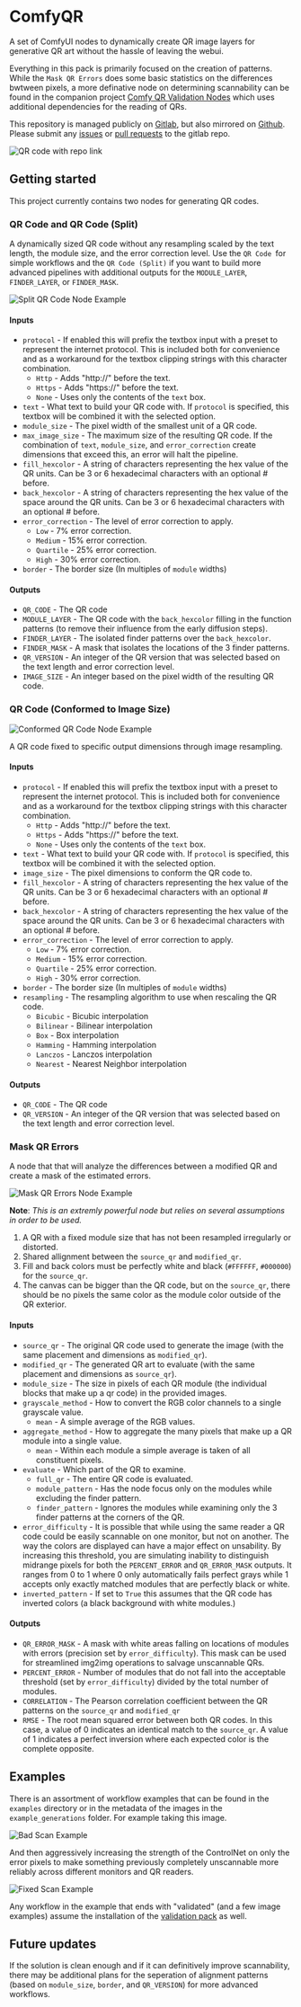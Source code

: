 # ComfyQR

A set of ComfyUI nodes to dynamically create QR image layers for generative QR art without the hassle of leaving the webui.

Everything in this pack is primarily focused on the creation of patterns. While the `Mask QR Errors` does some basic statistics on the differences bwtween pixels, a more definative node on determining scannability can be found in the companion project [Comfy QR Validation Nodes](https://gitlab.com/sofuego-comfy-nodes/comfy-qr-validation-nodes) which uses additional dependencies for the reading of QRs.

This repository is managed publicly on [Gitlab](https://gitlab.com/sofuego-comfy-nodes/comfy-qr), but also mirrored on [Github](https://github.com/coreyryanhanson/comfy-qr). Please submit any [issues](https://gitlab.com/sofuego-comfy-nodes/comfy-qr/-/issues) or [pull requests](https://gitlab.com/sofuego-comfy-nodes/comfy-qr/-/merge_requests) to the gitlab repo.

![QR code with repo link](img/badgers_levels_adjusted.png)

## Getting started

This project currently contains two nodes for generating QR codes.

### QR Code and QR Code (Split)

A dynamically sized QR code without any resampling scaled by the text length, the module size, and the error correction level. Use the `QR Code `for simple workflows and the `QR Code (Split)` if you want to build more advanced pipelines with additional outputs for the `MODULE_LAYER`, `FINDER_LAYER`, or `FINDER_MASK`.

![Split QR Code Node Example](img/node-qr-code-split.png)

#### Inputs

* `protocol` - If enabled this will prefix the textbox input with a preset to represent the internet protocol. This is included both for convenience and as a workaround for the textbox clipping strings with this character combination.
  * `Http` - Adds "http://" before the text.
  * `Https` - Adds "https://" before the text.
  * `None` - Uses only the contents of the `text` box.
* `text` - What text to build your QR code with. If `protocol` is specified, this textbox will be combined it with the selected option.
* `module_size` - The pixel width of the smallest unit of a QR code.
* `max_image_size` - The maximum size of the resulting QR code. If the combination of `text`, `module_size`, and `error_correction` create dimensions that exceed this, an error will halt the pipeline.
* `fill_hexcolor` - A string of characters representing the hex value of the QR units. Can be 3 or 6 hexadecimal characters with an optional # before.
* `back_hexcolor` - A string of characters representing the hex value of the space around the QR units. Can be 3 or 6 hexadecimal characters with an optional # before.
* `error_correction` - The level of error correction to apply.
  * `Low` - 7% error correction.
  * `Medium` - 15% error correction.
  * `Quartile` - 25% error correction.
  * `High` - 30% error correction.
* `border` - The border size (In multiples of `module` widths)

#### Outputs

* `QR_CODE` - The QR code
* `MODULE_LAYER` - The QR code with the `back_hexcolor` filling in the function patterns (to remove their influence from the early diffusion steps).
* `FINDER_LAYER` - The isolated finder patterns over the `back_hexcolor`.
* `FINDER_MASK` - A mask that isolates the locations of the 3 finder patterns.
* `QR_VERSION` - An integer of the QR version that was selected based on the text length and error correction level.
* `IMAGE_SIZE` - An integer based on the pixel width of the resulting QR code.

### QR Code (Conformed to Image Size)

![Conformed QR Code Node Example](img/node-qr-code-conformed.png)

A QR code fixed to specific output dimensions through image resampling.

#### Inputs

* `protocol` - If enabled this will prefix the textbox input with a preset to represent the internet protocol. This is included both for convenience and as a workaround for the textbox clipping strings with this character combination.
  * `Http` - Adds "http://" before the text.
  * `Https` - Adds "https://" before the text.
  * `None` - Uses only the contents of the `text` box.
* `text` - What text to build your QR code with. If `protocol` is specified, this textbox will be combined it with the selected option.
* `image_size` - The pixel dimensions to conform the QR code to.
* `fill_hexcolor` - A string of characters representing the hex value of the QR units. Can be 3 or 6 hexadecimal characters with an optional # before.
* `back_hexcolor` - A string of characters representing the hex value of the space around the QR units. Can be 3 or 6 hexadecimal characters with an optional # before.
* `error_correction` - The level of error correction to apply.
  * `Low` - 7% error correction.
  * `Medium` - 15% error correction.
  * `Quartile` - 25% error correction.
  * `High` - 30% error correction.
* `border` - The border size (In multiples of `module` widths)
* `resampling` - The resampling algorithm to use when rescaling the QR code.
  * `Bicubic` - Bicubic interpolation
  * `Bilinear` - Bilinear interpolation
  * `Box` - Box interpolation
  * `Hamming` - Hamming interpolation
  * `Lanczos` - Lanczos interpolation
  * `Nearest` - Nearest Neighbor interpolation

#### Outputs

* `QR_CODE` - The QR code
* `QR_VERSION` - An integer of the QR version that was selected based on the text length and error correction level.

### Mask QR Errors

A node that that will analyze the differences between a modified QR and create a mask of the estimated errors.

![Mask QR Errors Node Example](img/node-mask-qr-errors.png)

**Note**: _This is an extremly powerful node but relies on several assumptions in order to be used._
1. A QR with a fixed module size that has not been resampled irregularly or distorted.
2. Shared allignment between the `source_qr` and `modified_qr`.
3. Fill and back colors must be perfectly white and black (`#FFFFFF`, `#000000`) for the `source_qr`.
4. The canvas can be bigger than the QR code, but on the `source_qr`, there should be no pixels the same color as the module color outside of the QR exterior.

#### Inputs

* `source_qr` - The original QR code used to generate the image (with the same placement and dimensions as `modified_qr`).
* `modified_qr` - The generated QR art to evaluate (with the same placement and dimensions as `source_qr`).
* `module_size` - The size in pixels of each QR module (the individual blocks that make up a qr code) in the provided images.
* `grayscale_method` - How to convert the RGB color channels to a single grayscale value.
  * `mean` - A simple average of the RGB values.
* `aggregate_method` - How to aggregate the many pixels that make up a QR module into a single value.
  * `mean` - Within each module a simple average is taken of all constituent pixels.
* `evaluate` - Which part of the QR to examine.
  * `full_qr` - The entire QR code is evaluated.
  * `module_pattern` - Has the node focus only on the modules while excluding the finder pattern.
  * `finder_pattern` - Ignores the modules while examining only the 3 finder patterns at the corners of the QR.
* `error_difficulty` - It is possible that while using the same reader a QR code could be easily scannable on one monitor, but not on another. The way the colors are displayed can have a major effect on unsability. By increasing this threshold, you are simulating inability to distinguish midrange pixels for both the `PERCENT_ERROR` and `QR_ERROR_MASK` outputs. It ranges from 0 to 1 where 0 only automatically fails perfect grays while 1 accepts only exactly matched modules that are perfectly black or white.
* `inverted_pattern` - If set to `True` this assumes that the QR code has inverted colors (a black background with white modules.)

#### Outputs

* `QR_ERROR_MASK` - A mask with white areas falling on locations of modules with errors (precision set by `error_difficulty`). This mask can be used for streamlined img2img operations to salvage unscannable QRs.
* `PERCENT_ERROR` - Number of modules that do not fall into the acceptable threshold (set by `error_difficulty`) divided by the total number of modules.
* `CORRELATION` - The Pearson correlation coefficient between the QR patterns on the `source_qr` and `modified_qr`
* `RMSE` - The root mean squared error between both QR codes. In this case, a value of 0 indicates an identical match to the `source_qr`. A value of 1 indicates a perfect inversion where each expected color is the complete opposite.

## Examples

There is an assortment of workflow examples that can be found in the `examples` directory or in the metadata of the images in the `example_generations` folder. For example taking this image.

![Bad Scan Example](example_generations/unscannable_00001_.png)

And then aggressively increasing the strength of the ControlNet on only the error pixels to make something previously completely unscannable more reliably across different monitors and QR readers.

![Fixed Scan Example](example_generations/unscannable_00001_fixed_.png)

Any workflow in the example that ends with "validated" (and a few image examples) assume the installation of the [validation pack](https://gitlab.com/sofuego-comfy-nodes/comfy-qr-validation-nodes) as well.

## Future updates

If the solution is clean enough and if it can definitively improve scannability, there may be additional plans for the seperation of alignment patterns (based on `module_size`, `border`, and `QR_VERSION`) for more advanced workflows.
